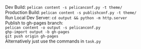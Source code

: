Dev Build: `pelican content -s pelicanconf.py -t theme/`  
Production Build: `pelican content -s publishconf.py -t theme/`  
Run Local Dev Server: `cd output && python -m http.server`  
Publish to gh-pages branch:  
`pelican content -o output -s pelicanconf.py`  
`ghp-import output -b gh-pages`   
`git push origin gh-pages`  
Alternatively just use the commands in `task.py`

